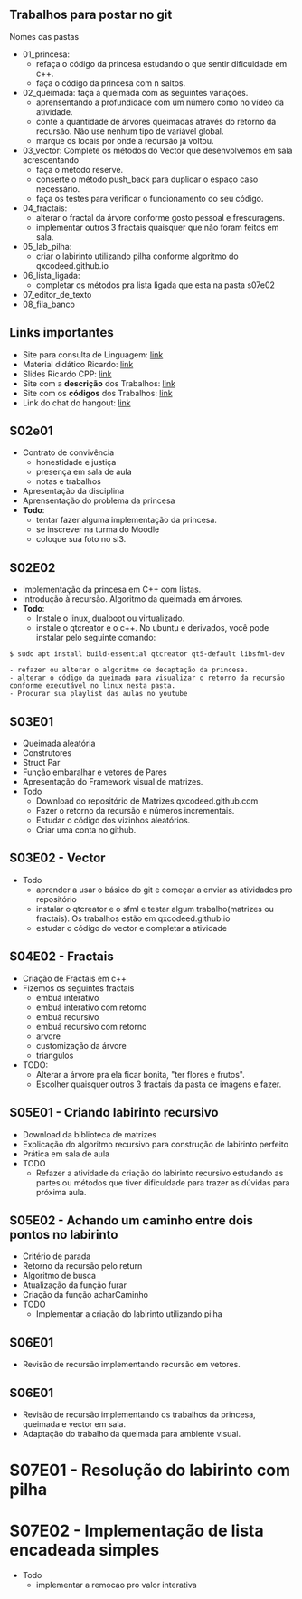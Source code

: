 ## Trabalhos para postar no git
Nomes das pastas
- 01_princesa: 
    - refaça o código da princesa estudando o que sentir dificuldade em c++.
    - faça o código da princesa com n saltos.
- 02_queimada: faça a queimada com as seguintes variações.
    - aprensentando a profundidade com um número como no vídeo da atividade.
    - conte a quantidade de árvores queimadas através do retorno da recursão. Não use nenhum tipo de variável global.
    - marque os locais por onde a recursão já voltou.
- 03_vector: Complete os métodos do Vector que desenvolvemos em sala acrescentando 
    - faça o método reserve.
    - conserte o método push_back para duplicar o espaço caso necessário.
    - faça os testes para verificar o funcionamento do seu código.
- 04_fractais:
    - alterar o fractal da árvore conforme gosto pessoal e frescuragens.
    - implementar outros 3 fractais quaisquer que não foram feitos em sala.
- 05_lab_pilha:
    - criar o labirinto utilizando pilha conforme algoritmo do qxcodeed.github.io
- 06_lista_ligada:
    - completar os métodos pra lista ligada que esta na pasta s07e02
- 07_editor_de_texto
- 08_fila_banco

## Links importantes
- Site para consulta de Linguagem: [link](https://learncpp.com)
- Material didático Ricardo: [link](https://github.com/qxcodeed/material_didatico)
- Slides Ricardo CPP: [link](https://github.com/qxcodeed/material_didatico/raw/master/MINICURSO_C%2B%2B.pdf)
- Site com a **descrição** dos Trabalhos: [link](https://qxcodeed.github.io)
- Site com os **códigos** dos Trabalhos: [link](https://github.com/qxcodeed)
- Link do chat do hangout: [link](https://hangouts.google.com/group/sqJUUKHpl31cyYgl1)

## S02e01
- Contrato de convivência
    - honestidade e justiça
    - presença em sala de aula
    - notas e trabalhos
- Apresentação da disciplina
- Aprensentação do problema da princesa
- **Todo**:
    - tentar fazer alguma implementação da princesa.
    - se inscrever na turma do Moodle
    - coloque sua foto no si3.

## S02E02
- Implementação da princesa em C++ com listas.
- Introdução à recursão. Algoritmo da queimada em árvores.
- **Todo**:
    - Instale o linux, dualboot ou virtualizado.
    - instale o qtcreator e o c++. No ubuntu e derivados, você pode instalar pelo seguinte comando:

```
$ sudo apt install build-essential qtcreator qt5-default libsfml-dev    
``` 
    - refazer ou alterar o algoritmo de decaptação da princesa. 
    - alterar o código da queimada para visualizar o retorno da recursão conforme executável no linux nesta pasta.
    - Procurar sua playlist das aulas no youtube

## S03E01
- Queimada aleatória
- Construtores
- Struct Par
- Função embaralhar e vetores de Pares
- Apresentação do Framework visual de matrizes.
- Todo
    - Download do repositório de Matrizes qxcodeed.github.com
    - Fazer o retorno da recursão e números incrementais.
    - Estudar o código dos vizinhos aleatórios.
    - Criar uma conta no github.

## S03E02 - Vector

- Todo
    - aprender a usar o básico do git e começar a enviar as atividades pro repositório
    - instalar o qtcreator e o sfml e testar algum trabalho(matrizes ou fractais). Os trabalhos estão em qxcodeed.github.io
    - estudar o código do vector e completar a atividade

## S04E02 - Fractais

- Criação de Fractais em c++
- Fizemos os seguintes fractais
    - embuá interativo
    - embuá interativo com retorno
    - embuá recursivo
    - embuá recursivo com retorno
    - arvore
    - customização da árvore
    - triangulos
- TODO:
    - Alterar a árvore pra ela ficar bonita, "ter flores e frutos".
    - Escolher quaisquer outros 3 fractais da pasta de imagens e fazer.

## S05E01 - Criando labirinto recursivo

- Download da biblioteca de matrizes
- Explicação do algoritmo recursivo para construção de labirinto perfeito
- Prática em sala de aula
- TODO
    - Refazer a atividade da criação do labirinto recursivo estudando as partes
ou métodos que tiver dificuldade para trazer as dúvidas para próxima aula.

## S05E02 - Achando um caminho entre dois pontos no labirinto

- Critério de parada
- Retorno da recursão pelo return
- Algoritmo de busca
- Atualização da função furar
- Criação da função acharCaminho
- TODO
    - Implementar a criação do labirinto utilizando pilha

## S06E01

- Revisão de recursão implementando recursão em vetores.

## S06E01

- Revisão de recursão implementando os trabalhos da princesa, queimada e vector em sala.
- Adaptação do trabalho da queimada para ambiente visual.


# S07E01 - Resolução do labirinto com pilha

# S07E02 - Implementação de lista encadeada simples
- Todo
    - implementar a remocao pro valor interativa
























